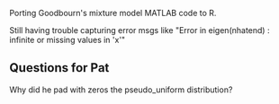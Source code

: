 Porting Goodbourn's mixture model MATLAB code to R.

Still having trouble capturing error msgs like "Error in eigen(nhatend) : infinite or missing values in 'x'"


## Questions for Pat

Why did he pad with zeros the pseudo_uniform distribution?

